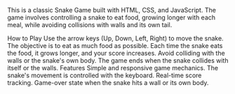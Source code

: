 This is a classic Snake Game built with HTML, CSS, and JavaScript. The game involves controlling a snake to eat food, growing longer with each meal, while avoiding collisions with walls and its own tail.


How to Play
Use the arrow keys (Up, Down, Left, Right) to move the snake.
The objective is to eat as much food as possible. Each time the snake eats the food, it grows longer, and your score increases.
Avoid colliding with the walls or the snake's own body.
The game ends when the snake collides with itself or the walls.
Features
Simple and responsive game mechanics.
The snake's movement is controlled with the keyboard.
Real-time score tracking.
Game-over state when the snake hits a wall or its own body.

